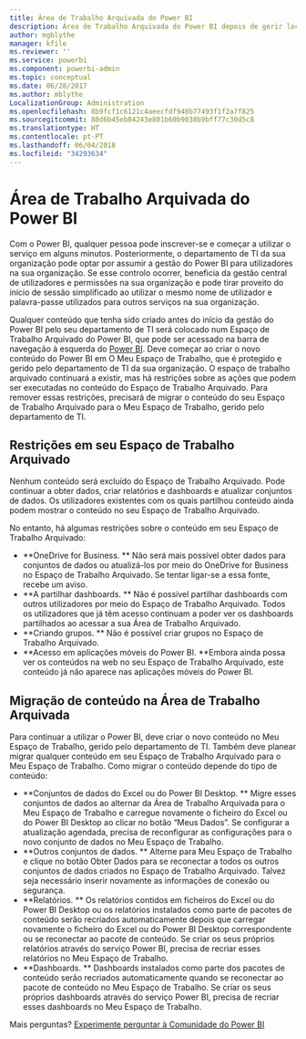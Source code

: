 ```yaml
---
title: Área de Trabalho Arquivada do Power BI
description: Área de Trabalho Arquivada do Power BI depois de gerir locatários do Office 365
author: mgblythe
manager: kfile
ms.reviewer: ''
ms.service: powerbi
ms.component: powerbi-admin
ms.topic: conceptual
ms.date: 06/28/2017
ms.author: mblythe
LocalizationGroup: Administration
ms.openlocfilehash: 8b9fcf1c6121c4aeecfdf948b77493f1f2a7f825
ms.sourcegitcommit: 80d6b45eb84243e801b60b9038b9bff77c30d5c8
ms.translationtype: HT
ms.contentlocale: pt-PT
ms.lasthandoff: 06/04/2018
ms.locfileid: "34293634"
---
```

# <a name="power-bi-archived-workspace"></a>Área de Trabalho Arquivada do Power BI
Com o Power BI, qualquer pessoa pode inscrever-se e começar a utilizar o serviço em alguns minutos.  Posteriormente, o departamento de TI da sua organização pode optar por assumir a gestão do Power BI para utilizadores na sua organização.  Se esse controlo ocorrer, beneficia da gestão central de utilizadores e permissões na sua organização e pode tirar proveito do início de sessão simplificado ao utilizar o mesmo nome de utilizador e palavra-passe utilizados para outros serviços na sua organização. 

Qualquer conteúdo que tenha sido criado antes do início da gestão do Power BI pelo seu departamento de TI será colocado num Espaço de Trabalho Arquivado do Power BI, que pode ser acessado na barra de navegação à esquerda do [Power BI](https://app.powerbi.com).  Deve começar ao criar o novo conteúdo do Power BI em O Meu Espaço de Trabalho, que é protegido e gerido pelo departamento de TI da sua organização.  O espaço de trabalho arquivado continuará a existir, mas há restrições sobre as ações que podem ser executadas no conteúdo do Espaço de Trabalho Arquivado.  Para remover essas restrições, precisará de migrar o conteúdo do seu Espaço de Trabalho Arquivado para o Meu Espaço de Trabalho, gerido pelo departamento de TI.

## <a name="restrictions-in-your-archived-workspace"></a>Restrições em seu Espaço de Trabalho Arquivado
Nenhum conteúdo será excluído do Espaço de Trabalho Arquivado.  Pode continuar a obter dados, criar relatórios e dashboards e atualizar conjuntos de dados.  Os utilizadores existentes com os quais partilhou conteúdo ainda podem mostrar o conteúdo no seu Espaço de Trabalho Arquivado.

No entanto, há algumas restrições sobre o conteúdo em seu Espaço de Trabalho Arquivado:

* **OneDrive for Business.  ** Não será mais possível obter dados para conjuntos de dados ou atualizá-los por meio do OneDrive for Business no Espaço de Trabalho Arquivado.  Se tentar ligar-se a essa fonte, recebe um aviso.
* **A partilhar dashboards.  ** Não é possível partilhar dashboards com outros utilizadores por meio do Espaço de Trabalho Arquivado.  Todos os utilizadores que já têm acesso continuam a poder ver os dashboards partilhados ao acessar a sua Área de Trabalho Arquivado.
* **Criando grupos.  ** Não é possível criar grupos no Espaço de Trabalho Arquivado.
* **Acesso em aplicações móveis do Power BI.  **Embora ainda possa ver os conteúdos na web no seu Espaço de Trabalho Arquivado, este conteúdo já não aparece nas aplicações móveis do Power BI.

## <a name="migrating-content-in-your-archived-workspace"></a>Migração de conteúdo na Área de Trabalho Arquivada
Para continuar a utilizar o Power BI, deve criar o novo conteúdo no Meu Espaço de Trabalho, gerido pelo departamento de TI.   Também deve planear migrar qualquer conteúdo em seu Espaço de Trabalho Arquivado para o Meu Espaço de Trabalho.  Como migrar o conteúdo depende do tipo de conteúdo:

* **Conjuntos de dados do Excel ou do Power BI Desktop.  ** Migre esses conjuntos de dados ao alternar da Área de Trabalho Arquivada para o Meu Espaço de Trabalho e carregue novamente o ficheiro do Excel ou do Power BI Desktop ao clicar no botão “Meus Dados”.  Se configurar a atualização agendada, precisa de reconfigurar as configurações para o novo conjunto de dados no Meu Espaço de Trabalho.
* **Outros conjuntos de dados.  ** Alterne para Meu Espaço de Trabalho e clique no botão Obter Dados para se reconectar a todos os outros conjuntos de dados criados no Espaço de Trabalho Arquivado.  Talvez seja necessário inserir novamente as informações de conexão ou segurança.
* **Relatórios.  ** Os relatórios contidos em ficheiros do Excel ou do Power BI Desktop ou os relatórios instalados como parte de pacotes de conteúdo serão recriados automaticamente depois que carregar novamente o ficheiro do Excel ou do Power BI Desktop correspondente ou se reconectar ao pacote de conteúdo.  Se criar os seus próprios relatórios através do serviço Power BI, precisa de recriar esses relatórios no Meu Espaço de Trabalho.
* **Dashboards.  ** Dashboards instalados como parte dos pacotes de conteúdo serão recriados automaticamente quando se reconectar ao pacote de conteúdo no Meu Espaço de Trabalho.  Se criar os seus próprios dashboards através do serviço Power BI, precisa de recriar esses dashboards no Meu Espaço de Trabalho.

Mais perguntas? [Experimente perguntar à Comunidade do Power BI](http://community.powerbi.com/)


